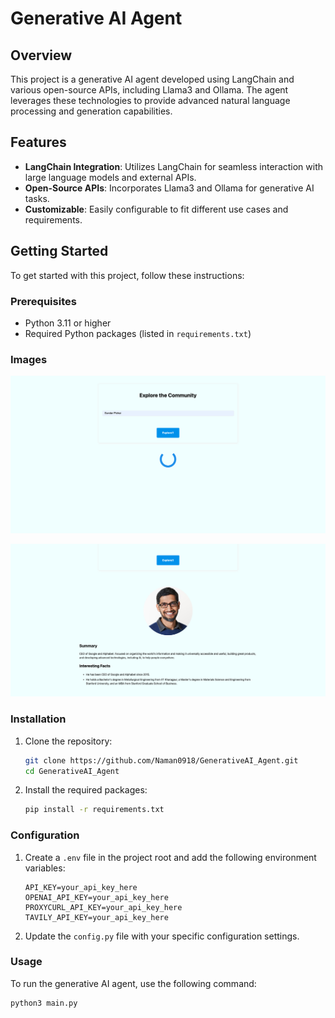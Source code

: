 # Generative AI Agent

## Overview

This project is a generative AI agent developed using LangChain and various open-source APIs, including Llama3 and Ollama. The agent leverages these technologies to provide advanced natural language processing and generation capabilities.

## Features

- **LangChain Integration**: Utilizes LangChain for seamless interaction with large language models and external APIs.
- **Open-Source APIs**: Incorporates Llama3 and Ollama for generative AI tasks.
- **Customizable**: Easily configurable to fit different use cases and requirements.

## Getting Started

To get started with this project, follow these instructions:

### Prerequisites

- Python 3.11 or higher
- Required Python packages (listed in `requirements.txt`)

### Images
![Result 1](results/result.png)

![Result 1](results/result2.png)



### Installation

1. Clone the repository:
    ```bash
    git clone https://github.com/Naman0918/GenerativeAI_Agent.git
    cd GenerativeAI_Agent
    ```

2. Install the required packages:
    ```bash
    pip install -r requirements.txt
    ```

### Configuration

1. Create a `.env` file in the project root and add the following environment variables:
    ```dotenv
    API_KEY=your_api_key_here
    OPENAI_API_KEY=your_api_key_here
    PROXYCURL_API_KEY=your_api_key_here
    TAVILY_API_KEY=your_api_key_here
    ```

2. Update the `config.py` file with your specific configuration settings.

### Usage

To run the generative AI agent, use the following command:
```bash
python3 main.py
